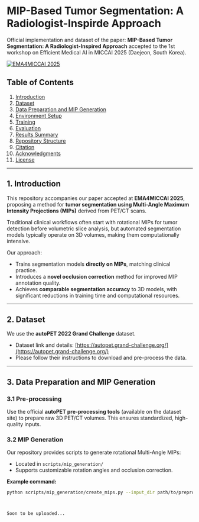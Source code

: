 # MIP-Based Tumor Segmentation: A Radiologist-Inspirde Approach

Official implementation and dataset of the paper:
**MIP-Based Tumor Segmentation: A Radiologist-Inspired Approach**
accepted to the 1st workshop on Efficient Medical AI in MICCAI 2025 (Daejeon, South Korea).

[![EMA4MICCAI 2025](https://img.shields.io/badge/EMA4MICCAI-2025-blue.svg)](https://miccai.org)

## Table of Contents
1. [Introduction](#1-introduction)  
2. [Dataset](#2-dataset)  
3. [Data Preparation and MIP Generation](#3-data-preparation-and-mip-generation)  
4. [Environment Setup](#4-environment-setup)  
5. [Training](#5-training)  
6. [Evaluation](#6-evaluation)  
7. [Results Summary](#7-results-summary)  
8. [Repository Structure](#8-repository-structure)  
9. [Citation](#9-citation)  
10. [Acknowledgments](#10-acknowledgments)  
11. [License](#11-license)  

---

## 1. Introduction

This repository accompanies our paper accepted at **EMA4MICCAI 2025**, proposing a method for **tumor segmentation using Multi-Angle Maximum Intensity Projections (MIPs)** derived from PET/CT scans.

Traditional clinical workflows often start with rotational MIPs for tumor detection before volumetric slice analysis, but automated segmentation models typically operate on 3D volumes, making them computationally intensive.

Our approach:

- Trains segmentation models **directly on MIPs**, matching clinical practice.  
- Introduces a **novel occlusion correction** method for improved MIP annotation quality.  
- Achieves **comparable segmentation accuracy** to 3D models, with significant reductions in training time and computational resources.

---

## 2. Dataset

We use the **autoPET 2022 Grand Challenge** dataset.

- Dataset link and details: [https://autopet.grand-challenge.org/](https://autopet.grand-challenge.org/)  
- Please follow their instructions to download and pre-process the data.

---

## 3. Data Preparation and MIP Generation

### 3.1 Pre-processing

Use the official **autoPET pre-processing tools** (available on the dataset site) to prepare raw 3D PET/CT volumes. This ensures standardized, high-quality inputs.

### 3.2 MIP Generation

Our repository provides scripts to generate rotational Multi-Angle MIPs:

- Located in `scripts/mip_generation/`  
- Supports customizable rotation angles and occlusion correction.

**Example command:**

```bash
python scripts/mip_generation/create_mips.py --input_dir path/to/preprocessed_data --output_dir path/to/mip_output --angles 48



Soon to be uploaded...
